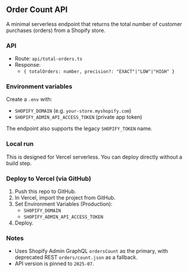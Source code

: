 ## Order Count API

A minimal serverless endpoint that returns the total number of customer purchases (orders) from a Shopify store.

### API

- Route: `api/total-orders.ts`
- Response:
  - `{ totalOrders: number, precision?: "EXACT"|"LOW"|"HIGH" }`

### Environment variables

Create a `.env` with:

- `SHOPIFY_DOMAIN` (e.g. `your-store.myshopify.com`)
- `SHOPIFY_ADMIN_API_ACCESS_TOKEN` (private app token)

The endpoint also supports the legacy `SHOPIFY_TOKEN` name.

### Local run

This is designed for Vercel serverless. You can deploy directly without a build step.

### Deploy to Vercel (via GitHub)

1. Push this repo to GitHub.
2. In Vercel, import the project from GitHub.
3. Set Environment Variables (Production):
   - `SHOPIFY_DOMAIN`
   - `SHOPIFY_ADMIN_API_ACCESS_TOKEN`
4. Deploy.

### Notes

- Uses Shopify Admin GraphQL `ordersCount` as the primary, with deprecated REST `orders/count.json` as a fallback.
- API version is pinned to `2025-07`.
